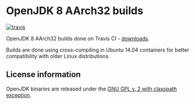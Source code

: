 OpenJDK 8 AArch32 builds
========================

[![travis](https://travis-ci.org/ojdkbuild/contrib_jdk8u-aarch32-ci.svg?branch=jdk8u202-b08-aarch32-190124)](https://travis-ci.org/ojdkbuild/contrib_jdk8u-aarch32-ci/builds)

OpenJDK 8 AArch32 builds done on Travis CI - [downloads](https://github.com/ojdkbuild/contrib_jdk8u-aarch32-ci/releases).

Builds are done using cross-compiling in Ubuntu 14.04 containers for better compatibility with older Linux distributions.

License information
-------------------

OpenJDK binaries are released under the [GNU GPL v. 2 with classpath exception](https://github.com/ojdkbuild/contrib_jdk8u-aarch32-ci/blob/master/LICENSE).

